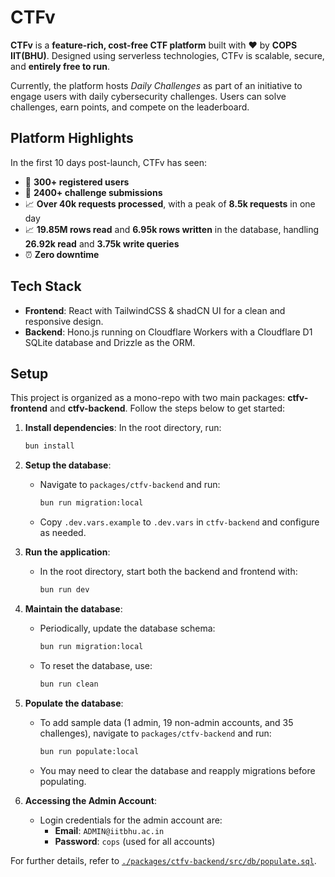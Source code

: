 # CTFv

**CTFv** is a **feature-rich, cost-free CTF platform** built with ❤️ by **COPS IIT(BHU)**. Designed using serverless technologies, CTFv is scalable, secure, and **entirely free to run**.

Currently, the platform hosts *Daily Challenges* as part of an initiative to engage users with daily cybersecurity challenges. Users can solve challenges, earn points, and compete on the leaderboard.

## Platform Highlights

In the first 10 days post-launch, CTFv has seen:

- 🎉 **300+ registered users**
- 🎉 **2400+ challenge submissions**
- 📈 **Over 40k requests processed**, with a peak of **8.5k requests** in one day
- 📈 **19.85M rows read** and **6.95k rows written** in the database, handling **26.92k read** and **3.75k write queries**
- ⏰ **Zero downtime**

## Tech Stack

- **Frontend**: React with TailwindCSS & shadCN UI for a clean and responsive design.
- **Backend**: Hono.js running on Cloudflare Workers with a Cloudflare D1 SQLite database and Drizzle as the ORM.

## Setup

This project is organized as a mono-repo with two main packages: **ctfv-frontend** and **ctfv-backend**. Follow the steps below to get started:

1. **Install dependencies**: In the root directory, run:

   ```bash
   bun install
   ```

2. **Setup the database**:
   - Navigate to `packages/ctfv-backend` and run:

     ```bash
     bun run migration:local
     ```

   - Copy `.dev.vars.example` to `.dev.vars` in `ctfv-backend` and configure as needed.

3. **Run the application**:
   - In the root directory, start both the backend and frontend with:

     ```bash
     bun run dev
     ```

4. **Maintain the database**:
   - Periodically, update the database schema:

     ```bash
     bun run migration:local
     ```

   - To reset the database, use:

     ```bash
     bun run clean
     ```

5. **Populate the database**:
   - To add sample data (1 admin, 19 non-admin accounts, and 35 challenges), navigate to `packages/ctfv-backend` and run:

     ```bash
     bun run populate:local
     ```

   - You may need to clear the database and reapply migrations before populating.

6. **Accessing the Admin Account**:
   - Login credentials for the admin account are:
     - **Email**: `ADMIN@iitbhu.ac.in`
     - **Password**: `cops` (used for all accounts)

For further details, refer to [`./packages/ctfv-backend/src/db/populate.sql`](./packages/ctfv-backend/src/db/populate.sql).
